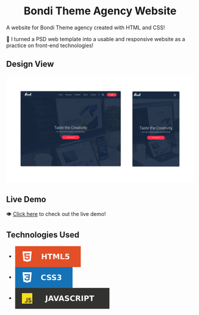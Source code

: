 <h1 align='center'>Bondi Theme Agency Website</h1>

A website for Bondi Theme agency created with HTML and CSS!

🌱 I turned a PSD web template into a usable and responsive website as a practice on front-end technologies!

## Design View
![design-view](./imgs/design-view.png)

## Live Demo
👁 [Click here](!!!!!) to check out the live demo!

## Technologies Used
* <img src='./Imgs/readme-badges/html.svg' alt='HTML' valign='middle'>
* <img src='./Imgs/readme-badges/css.svg' alt='CSS' valign='middle'> 
* <img src='./Imgs/readme-badges/javascript.svg' alt='CSS' valign='middle'> 

